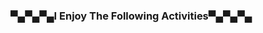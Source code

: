 ### ▀▄▀▄▀▄I Enjoy The Following Activities▀▄▀▄▀▄

<!--
**rohit-naidu/rohit-naidu** is a ✨ _special_ ✨ repository because its `README.md` (this file) appears on your GitHub profile.
⓵ ➗ Working with numbers (Math)
⓶ 📈 Computational Finance (Stonks)
⓷ 🤔 Building algorithms (Comp Sci)
⓸ ✅ Automating tasks (Big and Small)
